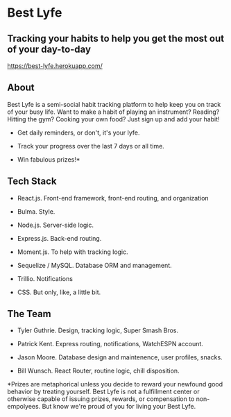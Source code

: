 # Best Lyfe
## Tracking your habits to help you get the most out of your day-to-day

https://best-lyfe.herokuapp.com/

## About

Best Lyfe is a semi-social habit tracking platform to help keep you on track of your busy life. Want to make a habit of playing an instrument?  Reading?  Hitting the gym?  Cooking your own food?  Just sign up and add your habit!  

- Get daily reminders, or don't, it's your lyfe.  

- Track your progress over the last 7 days or all time.

- Win fabulous prizes!*

## Tech Stack

- React.js.  Front-end framework, front-end routing, and organization

- Bulma.  Style.

- Node.js.  Server-side logic.

- Express.js.  Back-end routing.

- Moment.js.  To help with tracking logic.

- Sequelize / MySQL.  Database ORM and management.

- Trillio.  Notifications

- CSS. But only, like, a little bit.

## The Team

- Tyler Guthrie.  Design, tracking logic, Super Smash Bros.

- Patrick Kent.  Express routing, notifications, WatchESPN account.

- Jason Moore.  Database design and maintenence, user profiles, snacks.

- Bill Wunsch.  React Router, routine logic, chill disposition.

*Prizes are metaphorical unless you decide to reward your newfound good behavior by treating yourself.  Best Lyfe is not a fulfillment center or otherwise capable of issuing prizes, rewards, or compensation to non-empolyees.  But know we're proud of you for living your Best Lyfe.